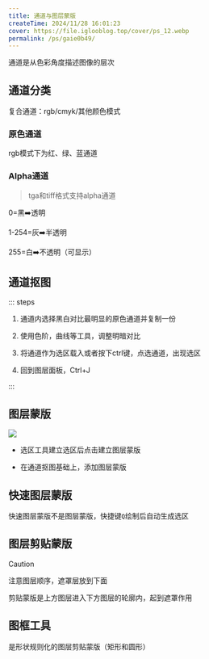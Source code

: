 ```yaml
---
title: 通道与图层蒙版
createTime: 2024/11/28 16:01:23
cover: https://file.iglooblog.top/cover/ps_12.webp
permalink: /ps/gaie0b49/
---
```

通道是从色彩角度描述图像的层次

## 通道分类

复合通道：rgb/cmyk/其他颜色模式

### 原色通道

rgb模式下为红、绿、蓝通道

### Alpha通道

> tga和tiff格式支持alpha通道

0=黑➡️透明

1-254=灰➡️半透明

255=白➡️不透明（可显示）

## 通道抠图

::: steps

1. 通道内选择黑白对比最明显的原色通道并复制一份

2. 使用色阶，曲线等工具，调整明暗对比

3. 将通道作为选区载入或者按下ctrl键，点选通道，出现选区

4. 回到图层面板，Ctrl+J

:::

## 图层蒙版

![](https://file.iglooblog.top/ps/%E6%88%AA%E5%B1%8F2024-10-08%2020.44.42.png)

- 选区工具建立选区后点击建立图层蒙版

- 在通道抠图基础上，添加图层蒙版

## 快速图层蒙版

快速图层蒙版不是图层蒙版，快捷键`Q`绘制后自动生成选区

## 图层剪贴蒙版

> [!caution]
>
> 注意图层顺序，遮罩层放到下面

剪贴蒙版是上方图层进入下方图层的轮廓内，起到遮罩作用

## 图框工具

是形状规则化的图层剪贴蒙版（矩形和圆形）

